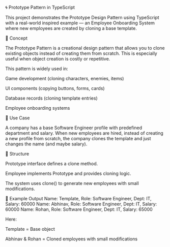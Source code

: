 🌀 Prototype Pattern in TypeScript

This project demonstrates the Prototype Design Pattern using TypeScript with a real-world inspired example — an Employee Onboarding System where new employees are created by cloning a base template.

📌 Concept

The Prototype Pattern is a creational design pattern that allows you to clone existing objects instead of creating them from scratch.
This is especially useful when object creation is costly or repetitive.

This pattern is widely used in:

Game development (cloning characters, enemies, items)

UI components (copying buttons, forms, cards)

Database records (cloning template entries)

Employee onboarding systems

🚀 Use Case

A company has a base Software Engineer profile with predefined department and salary.
When new employees are hired, instead of creating a new profile from scratch, the company clones the template and just changes the name (and maybe salary).

🧱 Structure

Prototype interface defines a clone method.

Employee implements Prototype and provides cloning logic.

The system uses clone() to generate new employees with small modifications.

📄 Example Output
Name: Template, Role: Software Engineer, Dept: IT, Salary: 60000
Name: Abhinav, Role: Software Engineer, Dept: IT, Salary: 60000
Name: Rohan, Role: Software Engineer, Dept: IT, Salary: 65000


Here:

Template = Base object

Abhinav & Rohan = Cloned employees with small modifications